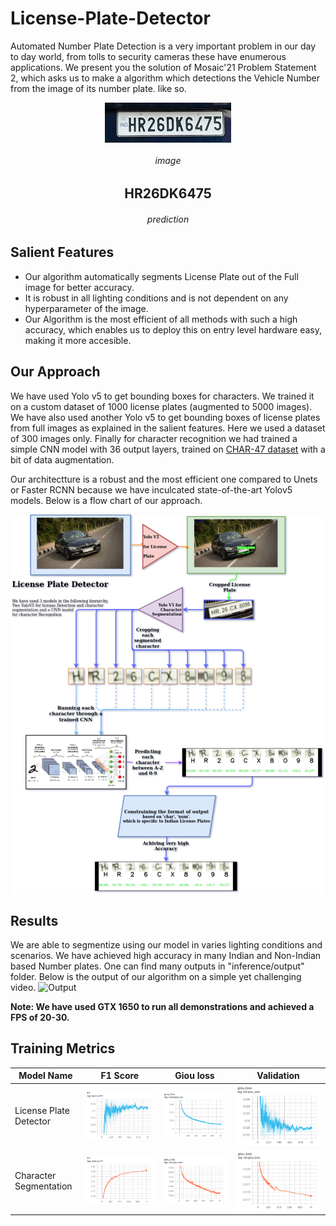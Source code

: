 # License-Plate-Detector
Automated Number Plate Detection is a very important problem in our day to day world, from tolls to security cameras these have enumerous applications.
We present you the solution of Mosaic'21 Problem Statement 2, which asks us to make a algorithm which detections the Vehicle Number from the image of its number plate.
like so.
<p align="center">
<img src="sample_plates/plate_1.jpg?raw=true" align="center"/>

<h6 align="center">image</h6>
<h2 align="center">HR26DK6475</h2>

<h6 align="center">prediction</h6>
</p>

## Salient Features
- Our algorithm automatically segments License Plate out of the Full image for better accuracy.
- It is robust in all lighting conditions and is not dependent on any hyperparameter of the image.
- Our Algorithm is the most efficient of all methods with such a high accuracy, which enables us to deploy this on entry level hardware easy, making it more accesible.

## Our Approach

We have used Yolo v5 to get bounding boxes for characters. We trained it on a custom dataset of 1000 license plates (augmented to 5000 images).
We have also used another Yolo v5 to get bounding boxes of license plates from full images as explained in the salient features. Here we used a dataset of 300 images only.
Finally for character recognition we had trained a simple CNN model with 36 output layers, trained on [CHAR-47 dataset](http://www.ee.surrey.ac.uk/CVSSP/demos/chars74k/) with a bit of data augmentation.

Our architectture is a robust and the most efficient one compared to Unets or Faster RCNN because we have inculcated state-of-the-art Yolov5 models.
Below is a flow chart of our approach.

<p align="center">
<img src="curves/approach.png?raw=true" align="center"/>
</p>

## Results
We are able to segmentize using our model in varies lighting conditions and scenarios. We have achieved high accuracy in many Indian and Non-Indian based Number plates. 
One can find many outputs in "inference/output" folder. 
Below is the output of our algorithm on a simple yet challenging video.
![Output](curves/output.gif)


**Note: We have used GTX 1650 to run all demonstrations and achieved a FPS of 20-30.**
## Training Metrics
|Model Name| F1 Score| Giou loss | Validation |
|--|--|--|--|
|License Plate Detector|![F1_score](curves/license_train_f1.png?raw=true)|![Giou_loss](curves/license_train_loss.png?raw=true)|![Giou_val_loss](curves/license_val_loss.png?raw=true)|
|Character Segmentation|![F1_score](curves/character_train_f1.png?raw=true)|![Giou_loss](curves/character_train_loss.png?raw=true)|![Giou_val_loss](curves/character_val_loss.png?raw=true)|

